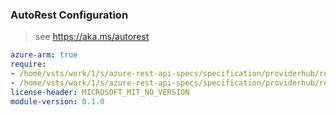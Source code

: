 ### AutoRest Configuration

> see https://aka.ms/autorest

``` yaml
azure-arm: true
require:
- /home/vsts/work/1/s/azure-rest-api-specs/specification/providerhub/resource-manager/readme.md
- /home/vsts/work/1/s/azure-rest-api-specs/specification/providerhub/resource-manager/readme.go.md
license-header: MICROSOFT_MIT_NO_VERSION
module-version: 0.1.0

```